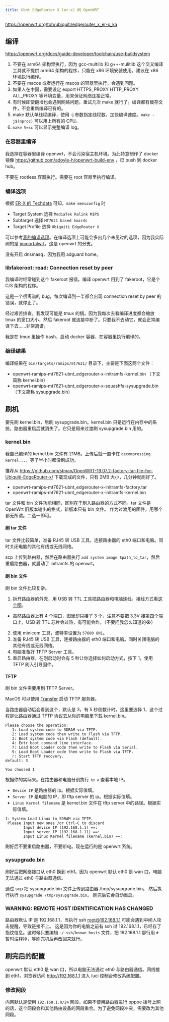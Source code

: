 ```yaml
---
title: Ubnt EdgeRouter X (er-x) 刷 OpenWRT
---
```



https://openwrt.org/toh/ubiquiti/edgerouter_x_er-x_ka

## 编译

https://openwrt.org/docs/guide-developer/toolchain/use-buildsystem

1. 不要在 arm64 架构里执行，因为 gcc-multilib 和 g++-mulitlib 这个交叉编译工具就不提供 arm64 架构的程序，只能在 x86 环境安装使用。建议在 x86 环境执行编译。
2. 不要在 macos 或者运行在 macos 的容器里执行，会遇到问题。
3. 如果人在中国，需要设定 export HTTPS_PROXY HTTP_PROXY ALL_PROXY 等环境变量，用来保证网络连接正常。
4. 有时候即使翻墙也会遇到网络问题，重试几次 make 就行了。编译都有缓存文件，不会重新编译已有的。
5. make 默认单线程编译，使用 -j 参数指定线程数，加快编译速度。`make -j$(nproc)` 可以用上所有的 CPU。
6. `make V=sc` 可以显示完整编译 log。

### 在容器里编译

我选择在容器里编译 openwrt，不会污染宿主机环境。为此特意制作了 docker 镜像 https://github.com/adoyle-h/openwrt-build-env ，已 push 到 docker hub。

不要在 rootless 容器执行。需要在 root 容器里执行编译。

### 编译选项

根据 [ER-X 的 Techdata](https://openwrt.org/toh/hwdata/ubiquiti/ubiquiti_edgerouter_x) 可知，`make menuconfig` 时

- Target System 选择 `MediaTek Ralink MIPS`
- Subtarget 选择 `MT7621 based boards`
- Target Profile 选择 `Ubiquiti EdgeRouter X`

可以参考[我的编译选项](https://gist.github.com/adoyle-h/4c2c5d8bbcf875403485322cd656052e)。在编译选项上可能会多出几个未见过的选项，因为我实际刷的是 [immortalwrt](https://github.com/immortalwrt/immortalwrt)，这是 openwrt 的分支。

没有开启 dnsmasq，因为我用 adguard home。

### libfakeroot: read: Connection reset by peer

我编译时经常碰到这个 fakeroot 报错。编译 openwrt 用到了 fakeroot，它是个 C/S 架构的程序。

这是一个很离谱的 bug，每次编译到一半都会出现 connection reset by peer 的错误，就停止了。

经过艰苦排查，我发现可能是 tmux 的锅。因为我每次去看编译进度都会缩放 tmux 的窗口大小，然后 fakeroot 就连接中断了。只要我不去动它，就会正常编译下去……非常离谱。

我是在 tmux 里操作 bash，启动 docker 容器，在容器里执行编译的。

### 编译结果

编译结果在 `bin/targets/ramips/mt7621/` 目录下，主要是下面这两个文件：

- openwrt-ramips-mt7621-ubnt_edgerouter-x-initramfs-kernel.bin  （下文简称 kernel.bin）
- openwrt-ramips-mt7621-ubnt_edgerouter-x-squashfs-sysupgrade.bin （下文简称 sysupgrade.bin）



## 刷机

要先刷 kernel.bin，后刷 sysupgrade.bin。kernel.bin 只是运行在内存中的系统，路由器重启后就消失了。它只是用来过渡刷 sysupgrade.bin 用的。

### kernel.bin

我自己编译的 kernel.bin 文件有 21MB。上传后就一直卡在 `decompressing kernel...`，等了半小时都没刷成功。

推荐从 https://github.com/stman/OpenWRT-19.07.2-factory-tar-file-for-Ubiquiti-EdgeRouter-x/ 下载现成的文件，只有 2MB 大小，几分钟就刷好了。

- openwrt-ramips-mt7621-ubnt_edgerouter-x-initramfs-factory.tar
- openwrt-ramips-mt7621-ubnt_edgerouter-x-initramfs-kernel.bin

tar 文件和 bin 文件功能相同，区别在于刷入路由器的方式不同。tar 文件是 OpenWrt 旧版本输出的格式，新版本只有 bin 文件。
作为过渡用的固件，用哪个都无所谓。二选一即可。

#### 刷 tar 文件

tar 文件比较简单，准备 RJ45 转 USB 工具，连接路由器的 eth0 端口和电脑。同时关闭电脑的其他有线或无线网络。

scp 上传到路由器，然后在路由器执行 `add system image $path_to_tar`，然后重启路由器，就启动了 initramfs 的 openwrt。

#### 刷 bin 文件

刷 bin 文件比较复杂。

1. 拆开路由器的外壳，用 USB 转 TTL 工具把路由器和电脑连线。接线方式看[这个图](https://community.ui.com/questions/How-to-connect-ER-X-serial-console/75bbbd47-7520-49ba-82c4-2c35ff663497)。
  - 虽然路由器上有 4 个端口，图里却只接了 3 个，注意不要把 3.3V 接第四个端口上，USB 转 TTL 芯片会过热，有可能会炸。（不要问我怎么知道的😭）
2. 使用 minicom 工具，波特率设置为 `57600 8N1`。
3. 准备 RJ45 转 USB 工具，连接路由器的 eth0 端口和电脑。同时关闭电脑的其他有线或无线网络。
4. 电脑准备好 TFTP Server 工具。
5. 重启路由器，在刚启动时会有 5 秒让你选择如何启动方式，按下 1，使用 TFTP 刷入引导固件。

#### TFTP

刷 bin 文件需要用到 TFTP Server。

MacOS 可以使用 [Transfer](https://www.intuitibits.com/products/transfer/) 启动 TFTP 服务器。

当路由器启动后会看到这个，默认是 3，有 5 秒倒数计时。这里要选择 1，这个过程是让路由器通过 TFTP 协议去从你的电脑里下载 kernel.bin。

```
Please choose the operation:
   1: Load system code to SDRAM via TFTP.
   2: Load system code then write to Flash via TFTP.
   3: Boot system code via Flash (default).
   4: Entr boot command line interface.
   7: Load Boot Loader code then write to Flash via Serial.
   9: Load Boot Loader code then write to Flash via TFTP.
   r: Start TFTP recovery.
default: 3

You choosed 1
```

根据你的实际来。在路由器和电脑分别执行 `ip a` 查看本地 IP。

- `Device IP` 是路由器的 ip。根据实际值填。
- `Server IP` 是电脑的 IP，即 tftp server 的 ip。根据实际值填。
- `Linux Kernel filename` 是 kernel.bin 文件在 tftp server 中的路径。根据实际值填。

```
1: System Load Linux to SDRAM via TFTP.
 Please Input new ones /or Ctrl-C to discard
        Input device IP (192.168.1.1) ==:
        Input server IP (192.168.1.11) ==:
        Input Linux Kernel filename (kernel.bin) ==:
```

刷好后不要重启路由器，不要断电。现在运行的是 openwrt 系统。

### sysupgrade.bin

刷好后把网络接口从 eth0 换到 eth1。因为 openwrt 默认 eth0 是 wan 口，电脑无法通过 eth0 与路由器通信。

通过 scp 把 sysupgrade.bin 文件上传到路由器 /tmp/sysupgrade.bin。
然后执行执行 `sysupgrade /tmp/sysupgrade.bin`。
刷完后它会自动重启。

### WARNING: REMOTE HOST IDENTIFICATION HAS CHANGED

路由器默认 IP 是 192.168.1.1，当执行 ssh root@192.168.1.1 可能会遇到中间人攻击提醒，导致链接不上。
这是因为你的电脑之前有 ssh 过 192.168.1.1，已经存了指纹信息。这时候只要编辑 `~/.ssh/known_hosts` 文件，把 192.168.1.1 那行用 `#` 暂时注释掉，等刷完机后再改回来就行。

## 刷完后的配置

openwrt 默认 eth0 是 wan 口，所以电脑无法通过 eth0 与路由器通信。网线接到 eth1，浏览器访问 http://192.168.1.1 进入 luci 控制台修改系统配置。

### 修改网段

内网默认是使用 `192.168.1.0/24` 网段，如果不使用路由器进行 pppoe 拨号上网的话，这个网段会和其他路由设备的网段重合。为了避免网段冲突，需要改为其他网段。
